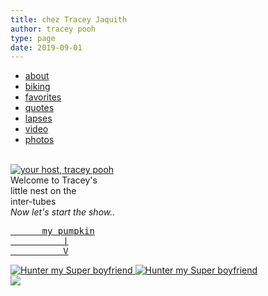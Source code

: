 ```yaml
---
title: chez Tracey Jaquith
author: tracey pooh
type: page
date: 2019-09-01
---
```


<link rel="stylesheet" href="css/slide-responsively.css"/>
<div class="slide-responsively">
  <ul>
    <li><a href="about/"     style="background-image:url(img/nav/about.jpg)     ">about</a></li>
    <li><a href="biking/"    style="background-image:url(img/nav/biking.jpg)    ">biking</a></li>
    <li><a href="favorites/" style="background-image:url(img/nav/favorites.jpg) ">favorites</a></li>
    <li><a href="quotes/"    style="background-image:url(img/nav/quotes.jpg)    ">quotes</a></li>
    <li><a href="lapses/"    style="background-image:url(img/nav/timelapses.jpg)">lapses</a></li>
    <li><a href="video/"     style="background-image:url(img/nav/video.jpg)     ">video</a></li>
    <li><a href="photos/"    style="background-image:url(img/nav/photos.jpg)    ">photos</a></li>
  </ul>
</div>


<div id="quote-random"></div>
<br clear="right"/>

<div id="home-row">
  <div id="home-pic">
    <a href="about/">
      <img src="img/nav/happy.jpg" title="your host, tracey pooh" alt="your host, tracey pooh"/>
    </a>
  </div>
  <div id="home-welcome">
    Welcome to Tracey's<br/>
    little nest on the<br/>
    inter-tubes<br/>
    <i>Now let's start the show..</i>
  </div>
  <div id="hunter-pic" class="imbox hover-quote-hide">
    <a class="hoverShower" href="hunter/">
      <span class="showOnHover">
        <div class="asciiover"><pre>
      my pumpkin
          |
          V</pre>
        </div>
        <img class="rounded15"
              src="img/superoverlay.gif"
              title="Hunter my Super boyfriend" alt="Hunter my Super boyfriend"/>
      </span>
      <img class="rounded15"
            src="img/superman.jpg"
            title="Hunter my Super boyfriend" alt="Hunter my Super boyfriend"/>
    </a>
  </div>
  <div class="hover-quote-hide">
    <img class="random-picture" ht="125"
      src="albums/images/2005_07_04%20cape%20provincetown,%20hike,%20cottage/IMG_2060.JPG"
      data-asciiover="
picture from a
recent photo album
      |
      V"/>
  </div>
</div>

<script src="js/slide-responsively.js" type="module"></script>
<script defer src="js/photos.js"></script>
